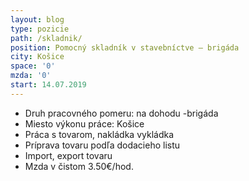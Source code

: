 ```yaml
---
layout: blog
type: pozicie
path: /skladnik/
position: Pomocný skladník v stavebníctve – brigáda
city: Košice
space: '0'
mzda: '0'
start: 14.07.2019
---
```

* Druh pracovného pomeru: na dohodu -brigáda
* Miesto výkonu práce: Košice
* Práca s tovarom, nakládka vykládka
* Príprava tovaru podľa dodacieho listu
* Import, export tovaru
* Mzda v čistom 3.50€/hod.
